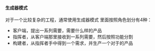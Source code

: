 #### 生成器模式

对于一个比较复杂的工程，通常使用生成器模式
里面按照角色划分有4种：
- 客户端，提出一系列需要，需要什么样的产品
- 指挥者，从客户端那里接收到一系列需要，然后按照功能分割
- 构建者，从指挥者手中得到一个需求，并生产一个对于的产品
